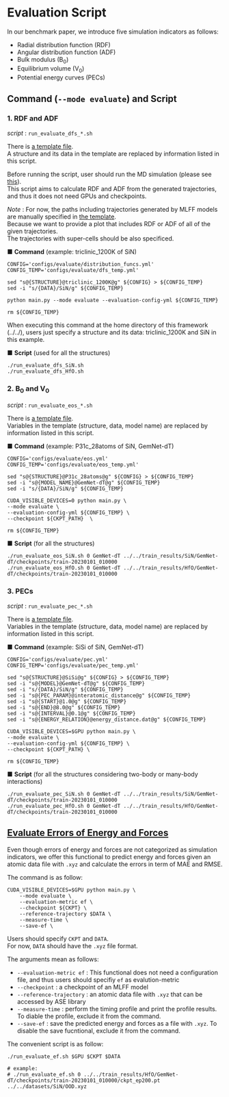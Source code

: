 # Evaluation Script

In our benchmark paper, we introduce five simulation indicators as follows:
* Radial distribution function (RDF)
* Angular distribution function (ADF)
* Bulk modulus (B<sub>0</sub>)
* Equilibrium volume (V<sub>0</sub>)
* Potential energy curves (PECs)


## Command (`--mode evaluate`) and Script

### 1. RDF and ADF

*script* : `run_evaluate_dfs_*.sh`

There is [a template file](../../configs/evaluate/distribution_funcs.yml).  
A structure and its data in the template are replaced by information listed in this script.

Before running the script, user should run the MD simulation (please see [this](../simulate/)).  
This script aims to calculate RDF and ADF from the generated trajectories, and thus it does not need GPUs and checkpoints.

*Note* : For now, the paths including trajectories generated by MLFF models are manually specified in [the template](../../configs/evaluate/distribution_funcs.yml).  
Because we want to provide a plot that includes RDF or ADF of all of the given trajectories.  
The trajectories with super-cells should be also specificed.  

■ **Command** (example: triclinic_1200K of SiN)
```
CONFIG='configs/evaluate/distribution_funcs.yml'
CONFIG_TEMP='configs/evaluate/dfs_temp.yml'

sed "s@{STRUCTURE}@triclinic_1200K@g" ${CONFIG} > ${CONFIG_TEMP}
sed -i "s/{DATA}/SiN/g" ${CONFIG_TEMP}

python main.py --mode evaluate --evaluation-config-yml ${CONFIG_TEMP}

rm ${CONFIG_TEMP}
```
When executing this command at the home directory of this framework (../../), users just specify a structure and its data: triclinic_1200K and SiN in this example.


■ **Script** (used for all the structures)
```
./run_evaluate_dfs_SiN.sh
./run_evaluate_dfs_HfO.sh
```


### 2. B<sub>0</sub> and V<sub>0</sub>

*script* : `run_evaluate_eos_*.sh`

There is [a template file](../../configs/evaluate/eos.yml).  
Variables in the template (structure, data, model name) are replaced by information listed in this script.

■ **Command** (example: P31c_28atoms of SiN, GemNet-dT)
```
CONFIG='configs/evaluate/eos.yml'
CONFIG_TEMP='configs/evaluate/eos_temp.yml'

sed "s@{STRUCTURE}@P31c_28atoms@g" ${CONFIG} > ${CONFIG_TEMP}
sed -i "s@{MODEL_NAME}@GemNet-dT@g" ${CONFIG_TEMP}
sed -i "s/{DATA}/SiN/g" ${CONFIG_TEMP}

CUDA_VISIBLE_DEVICES=0 python main.py \
--mode evaluate \
--evaluation-config-yml ${CONFIG_TEMP} \
--checkpoint ${CKPT_PATH}  \

rm ${CONFIG_TEMP}
```


■ **Script** (for all the structures)
```
./run_evaluate_eos_SiN.sh 0 GemNet-dT ../../train_results/SiN/GemNet-dT/checkpoints/train-20230101_010000
./run_evaluate_eos_HfO.sh 0 GemNet-dT ../../train_results/HfO/GemNet-dT/checkpoints/train-20230101_010000
```


### 3. PECs

*script* : `run_evaluate_pec_*.sh`

There is [a template file](../../configs/evaluate/pec.yml).  
Variables in the template (structure, data, model name) are replaced by information listed in this script.


■ **Command** (example: SiSi of SiN, GemNet-dT)
```
CONFIG='configs/evaluate/pec.yml'
CONFIG_TEMP='configs/evaluate/pec_temp.yml'

sed "s@{STRUCTURE}@SiSi@g" ${CONFIG} > ${CONFIG_TEMP}
sed -i "s@{MODEL}@GemNet-dT@g" ${CONFIG_TEMP}
sed -i "s/{DATA}/SiN/g" ${CONFIG_TEMP}
sed -i "s@{PEC_PARAM}@interatomic_distance@g" ${CONFIG_TEMP}
sed -i "s@{START}@1.0@g" ${CONFIG_TEMP}
sed -i "s@{END}@8.0@g" ${CONFIG_TEMP}
sed -i "s@{INTERVAL}@0.1@g" ${CONFIG_TEMP}
sed -i "s@{ENERGY_RELATION}@energy_distance.dat@g" ${CONFIG_TEMP}

CUDA_VISIBLE_DEVICES=$GPU python main.py \
--mode evaluate \
--evaluation-config-yml ${CONFIG_TEMP} \
--checkpoint ${CKPT_PATH} \

rm ${CONFIG_TEMP}
```


■ **Script** (for all the structures considering two-body or many-body interactions)
```
./run_evaluate_pec_SiN.sh 0 GemNet-dT ../../train_results/SiN/GemNet-dT/checkpoints/train-20230101_010000
./run_evaluate_pec_HfO.sh 0 GemNet-dT ../../train_results/HfO/GemNet-dT/checkpoints/train-20230101_010000
```


## [Evaluate Errors of Energy and Forces](#link_energy_force_error)

Even though errors of energy and forces are not categorized as simulation indicators, we offer this functional to predict energy and forces given an atomic data file with `.xyz` and calculate the errors in term of MAE and RMSE.

The command is as follow:
```
CUDA_VISIBLE_DEVICES=$GPU python main.py \
    --mode evaluate \
    --evaluation-metric ef \
    --checkpoint ${CKPT} \
    --reference-trajectory $DATA \
    --measure-time \
    --save-ef \
```
Users should specify `CKPT` and `DATA`.  
For now, `DATA` should have the `.xyz` file format.

The arguments mean as follows:
* `--evaluation-metric ef` : This functional does not need a configuration file, and thus users should specifiy `ef` as evalution-metric
* `--checkpoint` : a checkpoint of an MLFF model
* `--reference-trajectory` : an atomic data file with `.xyz` that can be accessed by ASE library
* `--measure-time` : perform the timing profile and print the profile results. To diable the profile, exclude it from the command.
* `--save-ef` : save the predicted energy and forces as a file with `.xyz`. To disable the save fucntional, exclude it from the command.


The convenient script is as follow:
```
./run_evaluate_ef.sh $GPU $CKPT $DATA

# example:
# ./run_evaluate_ef.sh 0 ../../train_results/HfO/GemNet-dT/checkpoints/train-20230101_010000/ckpt_ep200.pt ../../datasets/SiN/OOD.xyz
```